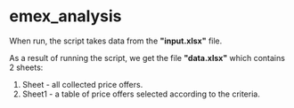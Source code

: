 # emex_analysis
When run, the script takes data from the **"input.xlsx"** file.

As a result of running the script, we get the file **"data.xlsx"** which contains 2 sheets:
1. Sheet - all collected price offers.
2. Sheet1 - a table of price offers selected according to the criteria.

